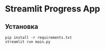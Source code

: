 # Streamlit Progress App

## Установка

```
pip install -r requirements.txt
streamlit run main.py
```
